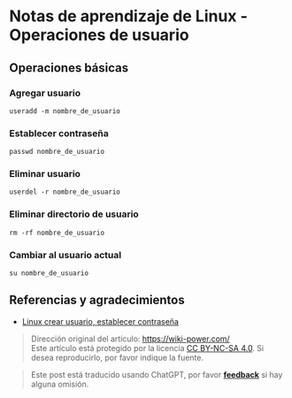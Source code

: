 # Notas de aprendizaje de Linux - Operaciones de usuario

## Operaciones básicas

### Agregar usuario

```shell
useradd -m nombre_de_usuario
```

### Establecer contraseña

```shell
passwd nombre_de_usuario
```

### Eliminar usuario

```shell
userdel -r nombre_de_usuario
```

### Eliminar directorio de usuario

```shell
rm -rf nombre_de_usuario
```

### Cambiar al usuario actual

```shell
su nombre_de_usuario
```

## Referencias y agradecimientos

- [Linux crear usuario, establecer contraseña](https://blog.csdn.net/li_101357/article/details/69367457)

> Dirección original del artículo: <https://wiki-power.com/>  
> Este artículo está protegido por la licencia [CC BY-NC-SA 4.0](https://creativecommons.org/licenses/by/4.0/deed.zh). Si desea reproducirlo, por favor indique la fuente.

> Este post está traducido usando ChatGPT, por favor [**feedback**](https://github.com/linyuxuanlin/Wiki_MkDocs/issues/new) si hay alguna omisión.